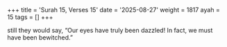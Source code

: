 +++
title = 'Surah 15, Verses 15'
date = '2025-08-27'
weight = 1817
ayah = 15
tags = []
+++

still they would say, “Our eyes have truly been dazzled! In fact, we must have been bewitched.”